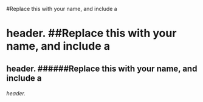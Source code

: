 #Replace this with your name, and include a <h1> header.
##Replace this with your name, and include a <h2> header.
  ######Replace this with your name, and include a <h6> header.
